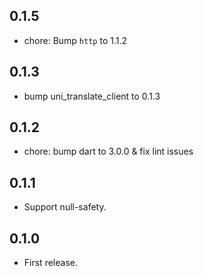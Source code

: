 ## 0.1.5

* chore: Bump `http` to 1.1.2

## 0.1.3

* bump uni_translate_client to 0.1.3

## 0.1.2

* chore: bump dart to 3.0.0 & fix lint issues

## 0.1.1

* Support null-safety.

## 0.1.0

* First release.
